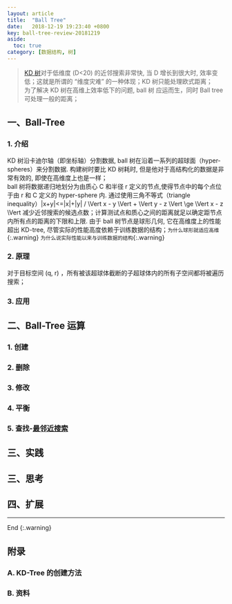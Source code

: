 ```yaml
---
layout: article
title:  "Ball Tree"
date:   2018-12-19 19:23:40 +0800
key: ball-tree-review-20181219
aside:
  toc: true
category: [数据结构, 树]
---
```


>  [KD 树](/数据结构/树/2018/12/18/2018-12-18-KD-Tree.html)对于低维度 (D<20) 的近邻搜索非常快, 当 D 增长到很大时, 效率变低；这就是所谓的 “维度灾难” 的一种体现；KD 树只能处理欧式距离；  
为了解决 KD 树在高维上效率低下的问题, ball 树 应运而生，同时 Ball tree 可处理一般的距离；  

## 一、Ball-Tree
### 1. 介绍  
KD 树沿卡迪尔轴（即坐标轴）分割数据, ball 树在沿着一系列的超球面（hyper-spheres）来分割数据. 构建树时要比 KD 树耗时, 但是他对于高结构化的数据是非常有效的, 即使在高维度上也是一样；  
ball 树将数据递归地划分为由质心 C 和半径 r 定义的节点,使得节点中的每个点位于由 r 和 C 定义的 hyper-sphere 内. 通过使用三角不等式（triangle inequality）|x+y|<=|x|+|y| / \Vert x - y \Vert + \Vert y - z \Vert \ge \Vert x - z \Vert 减少近邻搜索的候选点数；计算测试点和质心之间的距离就足以确定距节点内所有点的距离的下限和上限. 由于 ball 树节点是球形几何, 它在高维度上的性能超出 KD-tree, 尽管实际的性能高度依赖于训练数据的结构；`为什么球形就适应高维`{:.warning} `为什么说实际性能以来与训练数据的结构`{:.warning}  

### 2. 原理
对于目标空间 (q, r) ，所有被该超球体截断的子超球体内的所有子空间都将被遍历搜索；  

### 3. 应用

## 二、Ball-Tree 运算
### 1. 创建

### 2. 删除

### 3. 修改

### 4. 平衡  

### 5. 查找-[最邻近搜索](/机器学习/分类-ml/2018/12/18/KNN.html)


## 三、实践

## 三、思考

## 四、扩展


-------------------  
 End
{:.warning}  

## 附录
### A. KD-Tree 的创建方法  

### B. 资料

[^1]:A. Dolatshah, Mohamad et al. “Ball*-tree: Efficient spatial indexing for constrained nearest-neighbor search in metric spaces.” 2015 [arXiv:1511.00628](https://arxiv.org/abs/1511.00628).   
[^2]: Liu, T., Moore, A.W., Gray, A.: [New algorithms for efficient high-dimensional
nonparametric classification](http://www.jmlr.org/papers/volume7/liu06a/liu06a.pdf). JMLR 7, 1135–1158 (2006).    
[^3]: Omohundro, S.M.: [Five balltree construction algorithms](http://www.icsi.berkeley.edu/ftp/global/pub/techreports/1989/tr-89-063.pdf). Tech. rep., ICSI Berkeley
(1989).  
